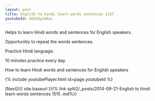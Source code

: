 ```yaml
---
layout: post
title: English to hindi learn words sentences 1237 
youtubeId: GG626yiUKoc
---
```

 
 
Helps to learn Hindi words and sentences for English speakers.

Opportunitiy to repeat the words sentences. 

Practice Hindi language. 
 
10 minutes practice every day. 
 
How to learn Hindi words and sentences for English speakers 
 
{% include youtubePlayer.html id=page.youtubeId %}
 
 
[Next]({{ site.baseurl }}{% link  split2/_posts/2014-09-21-English to hindi learn words sentences 1515 .md%})
 

